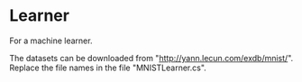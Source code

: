 # Learner
For a machine learner.

The datasets can be downloaded from "http://yann.lecun.com/exdb/mnist/". Replace the file names in the file "MNISTLearner.cs".

